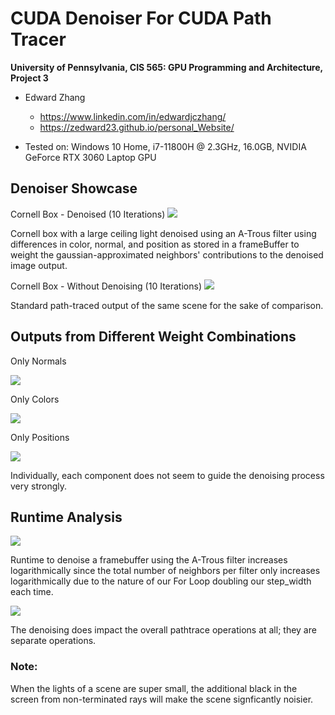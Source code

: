 CUDA Denoiser For CUDA Path Tracer
==================================

**University of Pennsylvania, CIS 565: GPU Programming and Architecture, Project 3**

* Edward Zhang
  * https://www.linkedin.com/in/edwardjczhang/
  * https://zedward23.github.io/personal_Website/
 
* Tested on: Windows 10 Home, i7-11800H @ 2.3GHz, 16.0GB, NVIDIA GeForce RTX 3060 Laptop GPU

## Denoiser Showcase

Cornell Box - Denoised (10 Iterations)
![](img/Denoised1.png)

Cornell box with a large ceiling light denoised using an A-Trous filter using differences in color, normal, and position as stored in a frameBuffer to weight the gaussian-approximated neighbors' contributions to the denoised image output.

Cornell Box - Without Denoising (10 Iterations)
![](img/normal.png)

Standard path-traced output of the same scene for the sake of comparison.

## Outputs from Different Weight Combinations

Only Normals

![](img/normalWieghtOnly.png)

Only Colors

![](img/ColorWeightOnly.png)

Only Positions

![](img/PosWeightOnly.png)

Individually, each component does not seem to guide the denoising process very strongly.

## Runtime Analysis

![](img/denoiseTimeChart.png)

Runtime to denoise a framebuffer using the A-Trous filter increases logarithmically since the total number of neighbors per filter only increases logarithmically due to the nature of our For Loop doubling our step_width each time.

![](img/FrameRenderChart.png)

The denoising does impact the overall pathtrace operations at all; they are separate operations.

### Note:
When the lights of a scene are super small, the additional black in the screen from non-terminated rays will make the scene signficantly noisier.




